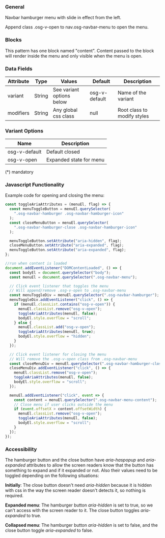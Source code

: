 ### General

Navbar hamburger menu with slide in effect from the left.

Append class .osg-v-open to nav.osg-navbar-menu to open the menu.

### Blocks

This pattern has one block named "content". Content passed to the block will render inside the menu and only visible when the menu is open.

### Data Fields

| Attribute | Type   | Values                    | Default       | Description                 |
| --------- | ------ | ------------------------- | ------------- | --------------------------- |
| variant   | String | See variant options below | osg-v-default | Name of the variant         |
| modifiers | String | Any global css class      | null          | Root class to modify styles |

### Variant Options

| Name          | Description             |
| ------------- | ----------------------- |
| osg-v-default | Default closed          |
| osg-v-open    | Expanded state for menu |

(\*) mandatory

### Javascript Functionality

Example code for opening and closing the menu:

```javascript
const toggleAriaAttributes = (menuEl, flag) => {
  const menuToggleButton = menuEl.querySelector(
    ".osg-navbar-hamburger .osg-navbar-hamburger-icon"
  );
  const closeMenuButton = menuEl.querySelector(
    ".osg-navbar-hamburger-close .osg-navbar-hamburger-icon"
  );

  menuToggleButton.setAttribute("aria-hidden", flag);
  closeMenuButton.setAttribute("aria-expanded", flag);
  menuToggleButton.setAttribute("aria-expanded", flag);
};

//run when content is loaded
document.addEventListener("DOMContentLoaded", () => {
  const bodyEl = document.querySelector("body");
  const menuEl = document.querySelector(".osg-navbar-menu");

  // Click event listener that toggles the menu
  // Will append/remove .osg-v-open to .osg-navbar-menu
  const menuToggleDiv = menuEl.querySelector(".osg-navbar-hamburger");
  menuToggleDiv.addEventListener("click", () => {
    if (menuEl.classList.contains("osg-v-open")) {
      menuEl.classList.remove("osg-v-open");
      toggleAriaAttributes(menuEl, false);
      bodyEl.style.overflow = "scroll";
    } else {
      menuEl.classList.add("osg-v-open");
      toggleAriaAttributes(menuEl, true);
      bodyEl.style.overflow = "hidden";
    }
  });

  // Click event listener for closing the menu
  // Will remove the .osg-v-open class from .osg-navbar-menu
  const closeMenuDiv = menuEl.querySelector(".osg-navbar-hamburger-close");
  closeMenuDiv.addEventListener("click", () => {
    menuEl.classList.remove("osg-v-open");
    toggleAriaAttributes(menuEl, false);
    bodyEl.style.overflow = "scroll";
  });

  menuEl.addEventListener("click", event => {
    const content = menuEl.querySelector(".osg-navbar-menu-content");
    // Close menu if user clicks outside the menu
    if (event.offsetX > content.offsetWidth) {
      menuEl.classList.remove("osg-v-open");
      toggleAriaAttributes(menuEl, false);
      bodyEl.style.overflow = "scroll";
    }
  });
});
```

### Accessibility

The hamburger button and the close button have _aria-haspopup_ and _aria-expanded_ attributes to allow the screen readers know that the button has something to expand and if it expanded or not. Also their values need to be toggled depending on the following situations:

**Initially**: The close button doesn't need _aria-hidden_ because it is hidden with css in the way the screen reader doesn't detects it, so nothing is required.

**Expanded menu**: The hamburger button _aria-hidden_ is set to true, so we can't access with the screen reader to it. The close button toggles _aria-expanded_ to true.

**Collapsed menu**: The hamburger button _aria-hidden_ is set to false, and the close button toggle _aria-expanded_ to false.
